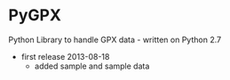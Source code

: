 PyGPX
=====

Python Library to handle GPX data - written on Python 2.7 

- first release 2013-08-18
	- added sample and sample data